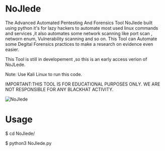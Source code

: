 # NoJlede
The Advanced Automated Pentesting And Forensics Tool
NoJlede built using python it's for lazy hackers to automate most used linux commands
and services ,it also automates some network scanning like port scan , networn enum,
Vulnerability scanning and so on.
This Tool can Automate some Degital Forensics practices to make a research on evidence even 
easier.

This Tool is still in developement ,so this is an early access verion of NoJLede.


Note: Use Kali Linux to run this code.  

IMPORTANT:THIS TOOL IS FOR EDUCATIONAL PURPOSES ONLY.
WE ARE NOT RESPONSIBLE FOR ANY BLACKHAT ACTIVITY. 


![NoJlede](https://user-images.githubusercontent.com/30495066/65921086-18ab7480-e396-11e9-9607-d07857a38dd5.png)












# Usage
$ cd NoJlede/

$ python3 NoJlede.py




